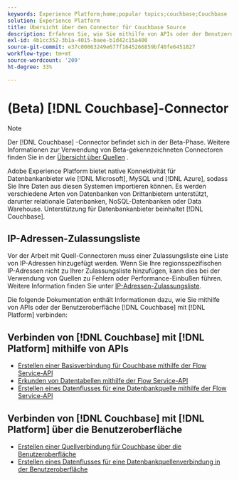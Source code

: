```yaml
---
keywords: Experience Platform;home;popular topics;couchbase;Couchbase
solution: Experience Platform
title: Übersicht über den Connector für Couchbase Source
description: Erfahren Sie, wie Sie mithilfe von APIs oder der Benutzeroberfläche eine Verbindung zwischen Couchbase und Adobe Experience Platform herstellen.
exl-id: 4b1cc352-3b1a-4015-baee-b1d42c15a400
source-git-commit: e37c00863249e677f1645266859bf40fe6451827
workflow-type: tm+mt
source-wordcount: '209'
ht-degree: 33%

---
```


# (Beta) [!DNL Couchbase]-Connector

>[!NOTE]
>
>Der [!DNL Couchbase] -Connector befindet sich in der Beta-Phase. Weitere Informationen zur Verwendung von Beta-gekennzeichneten Connectoren finden Sie in der [Übersicht über Quellen](../../home.md#terms-and-conditions) .

Adobe Experience Platform bietet native Konnektivität für Datenbankanbieter wie [!DNL Microsoft], MySQL und [!DNL Azure], sodass Sie Ihre Daten aus diesen Systemen importieren können. Es werden verschiedene Arten von Datenbanken von Drittanbietern unterstützt, darunter relationale Datenbanken, NoSQL-Datenbanken oder Data Warehouse. Unterstützung für Datenbankanbieter beinhaltet [!DNL Couchbase].

## IP-Adressen-Zulassungsliste

Vor der Arbeit mit Quell-Connectoren muss einer Zulassungsliste eine Liste von IP-Adressen hinzugefügt werden. Wenn Sie Ihre regionsspezifischen IP-Adressen nicht zu Ihrer Zulassungsliste hinzufügen, kann dies bei der Verwendung von Quellen zu Fehlern oder Performance-Einbußen führen. Weitere Information finden Sie unter [IP-Adressen-Zulassungsliste](../../ip-address-allow-list.md).

Die folgende Dokumentation enthält Informationen dazu, wie Sie mithilfe von APIs oder der Benutzeroberfläche [!DNL Couchbase] mit [!DNL Platform] verbinden:

## Verbinden von [!DNL Couchbase] mit [!DNL Platform] mithilfe von APIs

- [Erstellen einer Basisverbindung für Couchbase mithilfe der Flow Service-API](../../tutorials/api/create/databases/couchbase.md)
- [Erkunden von Datentabellen mithilfe der Flow Service-API](../../tutorials/api/explore/tabular.md)
- [Erstellen eines Datenflusses für eine Datenbankquelle mithilfe der Flow Service-API](../../tutorials/api/collect/database-nosql.md)

## Verbinden von [!DNL Couchbase] mit [!DNL Platform] über die Benutzeroberfläche

- [Erstellen einer Quellverbindung für Couchbase über die Benutzeroberfläche](../../tutorials/ui/create/databases/couchbase.md)
- [Erstellen eines Datenflusses für eine Datenbankquellenverbindung in der Benutzeroberfläche](../../tutorials/ui/dataflow/databases.md)
